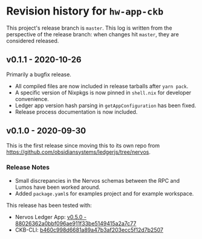 # Revision history for `hw-app-ckb`

This project's release branch is `master`.
This log is written from the perspective of the release branch: when changes hit `master`, they are considered released.

## v0.1.1 - 2020-10-26

Primarily a bugfix release.

- All compiled files are now included in release tarballs after `yarn pack`.
- A specific version of Nixpkgs is now pinned in `shell.nix` for developer
  convenience.
- Ledger app version hash parsing in `getAppConfiguration` has been fixed.
- Release process documentation is now included.

## v0.1.0 - 2020-09-30

This is the first release since moving this to its own repo from https://github.com/obsidiansystems/ledgerjs/tree/nervos.

### Release Notes
- Small discrepancies in the Nervos schemas between the RPC and Lumos have been worked around.
- Added `package.yaml`s for examples project and for example workspace.

This release has been tested with:
- Nervos Ledger App: [v0.5.0 - 88026362a0bbf096ae911f33be5149415a2a7c77](https://github.com/obsidiansystems/ledger-app-nervos/releases/tag/v0.5.0)
 - CKB-CLI: [b460c998d6681a89a47b3af203ecc5f12d7b2507](https://github.com/obsidiansystems/ckb-cli/commit/b460c998d6681a89a47b3af203ecc5f12d7b2507)

